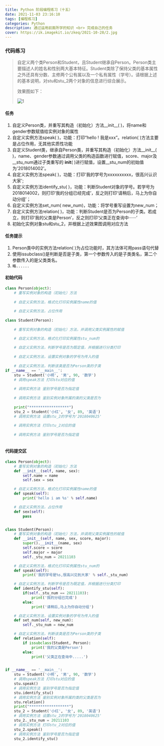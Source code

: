 ```yaml
---
title: Python 阶段编程练习（十五）
date: 2021-11-03 23:16:10
tags: [编程练习]
categories: Python
description: 通过运用前面所学的知识 <br> 完成自己的任务
cover: https://ik.imagekit.io/zkeq/2021-10-28/2.jpg
---
```


### 代码练习

> 自定义两个类Person和Student，且Student继承自Person。Person类主要描述人的姓名和性别两大基本特征。Student类除了保持父类的基本属性之外还具有分数、主修两个公有属以及一个私有属性（学号）。请根据上述的基本说明，对stu和stu_2两个对象的信息进行综合展示。
>
> 效果图如下：
>
> ![1](https://ik.imagekit.io/zkeq/2021-11-3/1.jpg)

#### 任务

1. 自定义Person类，并重写其构造（初始化）方法__init__( )，将name和gender参数赋值给实例对象的属性
2. 自定义实例方法speak( )，功能：打印“hello ! 我是xxx”。relation( )方法主要是占位作用，无其他实质性功能
3. 自定义Student类，继承自Person类，并重写其构造（初始化）方法__init__( )，name、gender参数通过调用父类的构造函数进行赋值，score、major及__stu_num通过子类重写的 __init__( )进行赋值，设置__stu_num的初始值为'2018014002'。
4. 自定义实例方法speak( )，功能：打印'我的学号为xxxxxxxxxx，很高兴认识大家';
5. 自定义实例方法identify_stu( )，功能：判断Student对象的学号。若学号为2018014002，则打印‘我的分组已经完成’，反之则打印‘请稍后，马上为你自动分组’；
6. 自定义实例方法set_num( new_num)，功能：将学号重写设置为new_num；
7. 自定义实例方法relation( )，功能：判断Student是否为Person的子类。若成立，则打印‘我的父类是Person’，反之则打印‘父类正在查询中······’
8. 初始化实例对象stu和stu_2，并根据上述效果图调用对应方法

#### 任务提示

1. Person类中的实例方法relation( )为占位功能时，其方法体可用pass语句代替
2. 使用issubclass()是判断是否是子类，第一个参数传入的是子类类名，第二个参数传入的是父类类名。
3. `略......`

#### 初始代码

```python
class Person(object):
	# 重写实例对象的构造（初始化）方法
    
	# 自定义实例方法，格式化打印实例属性name的值
    
	# 自定义实例方法，占位作用
    
class Student(Person):
    
	# 重写实例对象的构造（初始化）方法，并调用父类实例属性的赋值

	# 自定义实例方法，格式化打印实例属性stu_num的
    
	# 自定义实例方法，判断学号是否为既定值，并根据进行分类打印
    
	# 自定义实例方法，设置实例对象的学号为传入的值
    
	# 自定义实例方法，判断该类是否为Person类的子类
if __name__ == '__main__':
	stu = Student('小明', '男', 90, '数学')
	# 调用speak方法 打印stu对应的值
    
	# 调用实例方法 鉴别学号是否为指定值
    
	# 调用实例方法 鉴别实例对象所属的类的父类是否为
    
	print("******************")
	stu_2 = Student('小红', '女', 89, '英语')
	# 调用实例方法 设置stu_2的学号为'2018040625'
    
	# 调用实例方法 打印stu_2对应的值
    
	# 调用实例方法 鉴别学号是否为指定值
    
```

#### 代码提交区

```python
class Person(object):
    # 重写实例对象的构造（初始化）方法
    def __init__(self, name, sex):
        self.name = name
        self.sex = sex

    # 自定义实例方法，格式化打印实例属性name的值
    def speak(self):
        print('hello i am %s' % self.name)

    # 自定义实例方法，占位作用
    def sex(self):
        pass


class Student(Person):
    # 重写实例对象的构造（初始化）方法，并调用父类实例属性的赋值
    def __init__(self, name, sex, score, major):
        super().__init__(name, sex)
        self.score = score
        self.major = major
        self._stu_num = 20211103

    # 自定义实例方法，格式化打印实例属性stu_num的
    def speak(self):
        print('我的学号是%s,很高兴见到大家' % self._stu_num)

    # 自定义实例方法，判断学号是否为既定值，并根据进行分类打印
    def identify_stu(self):
        if(self._stu_num == 20211103):
            print('我的分组已完成')
        else:
            print('请稍后,马上为你自动分组')

    # 自定义实例方法，设置实例对象的学号为传入的值
    def set_num(self, new_num):
        self._stu_num = new_num

    # 自定义实例方法，判断该类是否为Person类的子类
    def relation(self):
        if issubclass(Student, Person):
            print('我的父类是Person')
        else:
            print('父类正在查询中.....')


if __name__ == '__main__':
    stu = Student('小明', '男', 90, '数学')
    # 调用speak方法 打印stu对应的值
    stu.speak()
    # 调用实例方法 鉴别学号是否为指定值
    stu.identify_stu()
    # 调用实例方法 鉴别实例对象所属的类的父类是否为
    stu.relation()
    print("******************")
    stu_2 = Student('小红', '女', 89, '英语')
    # 调用实例方法 设置stu_2的学号为'2018040625'
    stu_2._stu_num = 20211103
    # 调用实例方法 打印stu_2对应的值
    stu_2.speak()
    # 调用实例方法 鉴别学号是否为指定值
    stu_2.identify_stu()
```

